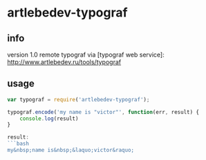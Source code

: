 # artlebedev-typograf

## info
    
version 1.0
remote typograf via [typograf web service]: <http://www.artlebedev.ru/tools/typograf>

## usage
```javascript
var typograf = require('artlebedev-typograf');

typograf.encode('my name is "victor"', function(err, result) {
    console.log(result)
}

result:
```bash
my&nbsp;name is&nbsp;&laquo;victor&raquo;
```